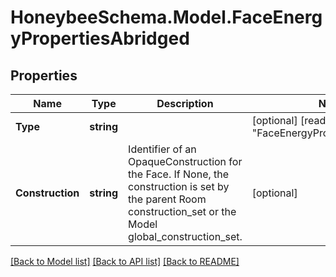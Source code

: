 
# HoneybeeSchema.Model.FaceEnergyPropertiesAbridged

## Properties

Name | Type | Description | Notes
------------ | ------------- | ------------- | -------------
**Type** | **string** |  | [optional] [readonly] [default to "FaceEnergyPropertiesAbridged"]
**Construction** | **string** | Identifier of an OpaqueConstruction for the Face. If None, the construction is set by the parent Room construction_set or the Model global_construction_set. | [optional] 

[[Back to Model list]](../README.md#documentation-for-models)
[[Back to API list]](../README.md#documentation-for-api-endpoints)
[[Back to README]](../README.md)

